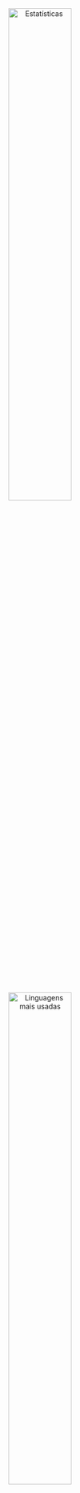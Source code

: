 <div align="center">
  <img src="https://github-readme-stats.vercel.app/api?username=aprendizarthur&theme=light&cache_seconds=1800&include_all_commits=true&count_private=true&show_icons=false" alt="Estatísticas" width="50%" />  
  <img src="https://github-readme-stats.vercel.app/api/top-langs/?username=aprendizarthur&layout=compact&theme=light&cache_seconds=1800" alt="Linguagens mais usadas" width="50%" />
</div>

